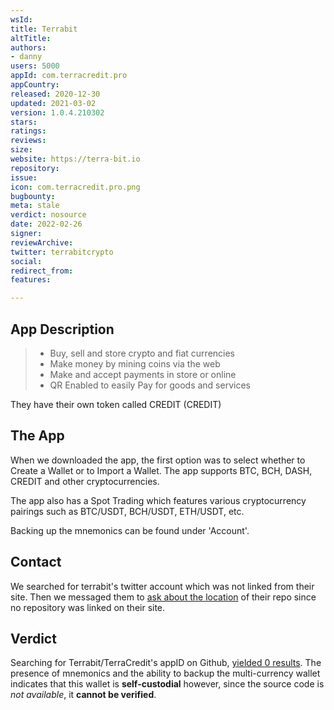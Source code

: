 ```yaml
---
wsId: 
title: Terrabit
altTitle: 
authors:
- danny
users: 5000
appId: com.terracredit.pro
appCountry: 
released: 2020-12-30
updated: 2021-03-02
version: 1.0.4.210302
stars: 
ratings: 
reviews: 
size: 
website: https://terra-bit.io
repository: 
issue: 
icon: com.terracredit.pro.png
bugbounty: 
meta: stale
verdict: nosource
date: 2022-02-26
signer: 
reviewArchive: 
twitter: terrabitcrypto
social: 
redirect_from: 
features: 

---
```


## App Description

> - Buy, sell and store crypto and fiat currencies
> - Make money by mining coins via the web
> - Make and accept payments in store or online
> - QR Enabled to easily Pay for goods and services

They have their own token called CREDIT (CREDIT)

## The App

When we downloaded the app, the first option was to select whether to Create a Wallet or to Import a Wallet. The app supports BTC, BCH, DASH, CREDIT and other cryptocurrencies. 

The app also has a Spot Trading which features various cryptocurrency pairings such as BTC/USDT, BCH/USDT, ETH/USDT, etc. 

Backing up the mnemonics can be found under 'Account'.

## Contact

We searched for terrabit's twitter account which was not linked from their site. Then we messaged them to [ask about the location](https://twitter.com/BitcoinWalletz/status/1452894638902153217) of their repo since no repository was linked on their site.

## Verdict

Searching for Terrabit/TerraCredit's appID on Github, [yielded 0 results](https://github.com/search?q=com.terracredit.pro&ref=opensearch). The presence of mnemonics and the ability to backup the multi-currency wallet indicates that this wallet is **self-custodial** however, since the source code is _not available_, it **cannot be verified**.


